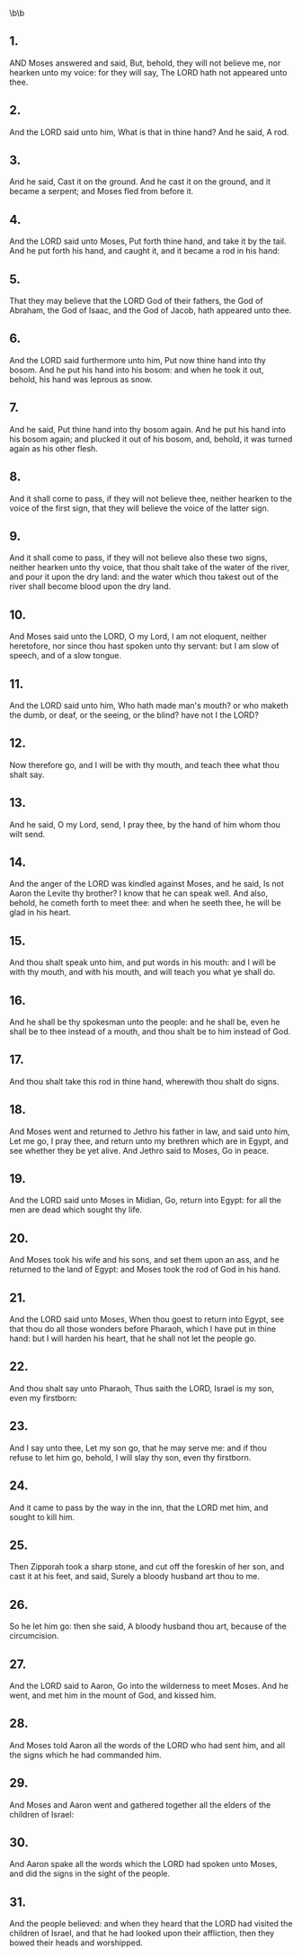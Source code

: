 \b\b
## 1.
AND Moses answered and said, But, behold, they will not believe me, nor hearken unto my voice: for they will say, The LORD hath not appeared unto thee.
## 2.
And the LORD said unto him, What is that in thine hand?  And he said, A rod.
## 3.
And he said, Cast it on the ground.  And he cast it on the ground, and it became a serpent; and Moses fled from before it.
## 4.
And the LORD said unto Moses, Put forth thine hand, and take it by the tail.  And he put forth his hand, and caught it, and it became a rod in his hand:
## 5.
That they may believe that the LORD God of their fathers, the God of Abraham, the God of Isaac, and the God of Jacob, hath appeared unto thee.
## 6.
And the LORD said furthermore unto him, Put now thine hand into thy bosom.  And he put his hand into his bosom: and when he took it out, behold, his hand was leprous as snow.
## 7.
And he said, Put thine hand into thy bosom again.  And he put his hand into his bosom again; and plucked it out of his bosom, and, behold, it was turned again as his other flesh.
## 8.
And it shall come to pass, if they will not believe thee, neither hearken to the voice of the first sign, that they will believe the voice of the latter sign.
## 9.
And it shall come to pass, if they will not believe also these two signs, neither hearken unto thy voice, that thou shalt take of the water of the river, and pour it upon the dry land: and the water which thou takest out of the river shall become blood upon the dry land.
## 10.
And Moses said unto the LORD, O my Lord, I am not eloquent, neither heretofore, nor since thou hast spoken unto thy servant: but I am slow of speech, and of a slow tongue.
## 11.
And the LORD said unto him, Who hath made man's mouth?  or who maketh the dumb, or deaf, or the seeing, or the blind?  have not I the LORD?
## 12.
Now therefore go, and I will be with thy mouth, and teach thee what thou shalt say.
## 13.
And he said, O my Lord, send, I pray thee, by the hand of him whom thou wilt send.
## 14.
And the anger of the LORD was kindled against Moses, and he said, Is not Aaron the Levite thy brother?  I know that he can speak well.  And also, behold, he cometh forth to meet thee: and when he seeth thee, he will be glad in his heart.
## 15.
And thou shalt speak unto him, and put words in his mouth: and I will be with thy mouth, and with his mouth, and will teach you what ye shall do.
## 16.
And he shall be thy spokesman unto the people: and he shall be, even he shall be to thee instead of a mouth, and thou shalt be to him instead of God.
## 17.
And thou shalt take this rod in thine hand, wherewith thou shalt do signs.
## 18.
And Moses went and returned to Jethro his father in law, and said unto him, Let me go, I pray thee, and return unto my brethren which are in Egypt, and see whether they be yet alive.  And Jethro said to Moses, Go in peace.
## 19.
And the LORD said unto Moses in Midian, Go, return into Egypt: for all the men are dead which sought thy life.
## 20.
And Moses took his wife and his sons, and set them upon an ass, and he returned to the land of Egypt: and Moses took the rod of God in his hand.
## 21.
And the LORD said unto Moses, When thou goest to return into Egypt, see that thou do all those wonders before Pharaoh, which I have put in thine hand: but I will harden his heart, that he shall not let the people go.
## 22.
And thou shalt say unto Pharaoh, Thus saith the LORD, Israel is my son, even my firstborn:
## 23.
And I say unto thee, Let my son go, that he may serve me: and if thou refuse to let him go, behold, I will slay thy son, even thy firstborn.
## 24.
And it came to pass by the way in the inn, that the LORD met him, and sought to kill him.
## 25.
Then Zipporah took a sharp stone, and cut off the foreskin of her son, and cast it at his feet, and said, Surely a bloody husband art thou to me.
## 26.
So he let him go: then she said, A bloody husband thou art, because of the circumcision.
## 27.
And the LORD said to Aaron, Go into the wilderness to meet Moses.  And he went, and met him in the mount of God, and kissed him.
## 28.
And Moses told Aaron all the words of the LORD who had sent him, and all the signs which he had commanded him.
## 29.
And Moses and Aaron went and gathered together all the elders of the children of Israel:
## 30.
And Aaron spake all the words which the LORD had spoken unto Moses, and did the signs in the sight of the people.
## 31.
And the people believed: and when they heard that the LORD had visited the children of Israel, and that he had looked upon their affliction, then they bowed their heads and worshipped.
